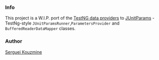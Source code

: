 ### Info

This project is a W.I.P. port of the [TestNG data providers](https://github.com/sergueik/testng-dataproviders) to [JUnitParams](https://github.com/Pragmatists/JUnitParams) - TestNg-style `JUnitParamsRunner`,`ParametersProvider` and `BufferedReaderDataMapper` classes.

### Author
[Serguei Kouzmine](kouzmine_serguei@yahoo.com)
